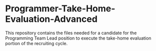 # Programmer-Take-Home-Evaluation-Advanced
This repository contains the files needed for a candidate for the Programming Team Lead position to execute the take-home evaluation portion of the recruiting cycle.
